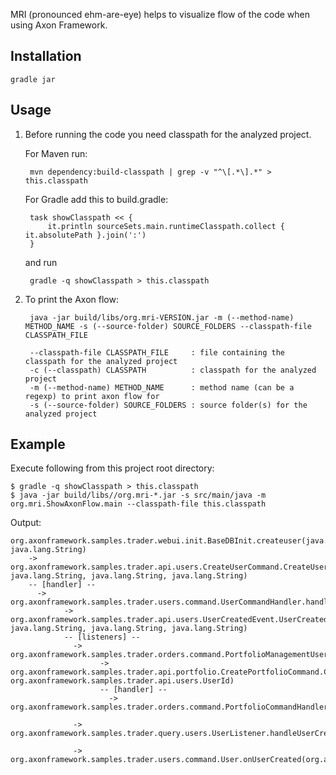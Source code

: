 MRI (pronounced ehm-are-eye) helps to visualize flow of the code when using Axon Framework.

Installation
------------

	gradle jar

Usage
-----

1. Before running the code you need classpath for the analyzed project.

	For Maven run:

		mvn dependency:build-classpath | grep -v "^\[.*\].*" > this.classpath

	For Gradle add this to build.gradle:

		task showClasspath << {
    		it.println sourceSets.main.runtimeClasspath.collect { it.absolutePath }.join(':')
    	}

	and run

 		gradle -q showClasspath > this.classpath

2. To print the Axon flow:

		java -jar build/libs/org.mri-VERSION.jar -m (--method-name) METHOD_NAME -s (--source-folder) SOURCE_FOLDERS --classpath-file CLASSPATH_FILE
    
		--classpath-file CLASSPATH_FILE     : file containing the classpath for the analyzed project
		-c (--classpath) CLASSPATH          : classpath for the analyzed project
		-m (--method-name) METHOD_NAME      : method name (can be a regexp) to print axon flow for
		-s (--source-folder) SOURCE_FOLDERS : source folder(s) for the analyzed project
    
Example
-------

Execute following from this project root directory:

	$ gradle -q showClasspath > this.classpath
	$ java -jar build/libs//org.mri-*.jar -s src/main/java -m org.mri.ShowAxonFlow.main --classpath-file this.classpath

Output:

	org.axonframework.samples.trader.webui.init.BaseDBInit.createuser(java.lang.String, java.lang.String)
        -> org.axonframework.samples.trader.api.users.CreateUserCommand.CreateUserCommand(org.axonframework.samples.trader.api.users.UserId, java.lang.String, java.lang.String, java.lang.String)
        -- [handler] --
          -> org.axonframework.samples.trader.users.command.UserCommandHandler.handleCreateUser(org.axonframework.samples.trader.api.users.CreateUserCommand)
                -> org.axonframework.samples.trader.api.users.UserCreatedEvent.UserCreatedEvent(org.axonframework.samples.trader.api.users.UserId, java.lang.String, java.lang.String, java.lang.String)
                -- [listeners] --
                  -> org.axonframework.samples.trader.orders.command.PortfolioManagementUserListener.createNewPortfolioWhenUserIsCreated(org.axonframework.samples.trader.api.users.UserCreatedEvent)
                        -> org.axonframework.samples.trader.api.portfolio.CreatePortfolioCommand.CreatePortfolioCommand(org.axonframework.samples.trader.api.orders.trades.PortfolioId, org.axonframework.samples.trader.api.users.UserId)
                        -- [handler] --
                          -> org.axonframework.samples.trader.orders.command.PortfolioCommandHandler.handleCreatePortfolio(org.axonframework.samples.trader.api.portfolio.CreatePortfolioCommand)

                  -> org.axonframework.samples.trader.query.users.UserListener.handleUserCreated(org.axonframework.samples.trader.api.users.UserCreatedEvent)

                  -> org.axonframework.samples.trader.users.command.User.onUserCreated(org.axonframework.samples.trader.api.users.UserCreatedEvent)